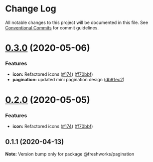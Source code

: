 # Change Log

All notable changes to this project will be documented in this file.
See [Conventional Commits](https://conventionalcommits.org) for commit guidelines.

# [0.3.0](https://github.com/freshdesk/nucleus/compare/@freshworks/pagination@0.1.1...@freshworks/pagination@0.3.0) (2020-05-06)


### Features

* **icon:** Refactored icons ([#174](https://github.com/freshdesk/nucleus/issues/174)) ([ff70bbf](https://github.com/freshdesk/nucleus/commit/ff70bbf9c26d7f4c22f7faa40d599e4257c45129))
* **pagination:** updated mini pagination design ([db91ec2](https://github.com/freshdesk/nucleus/commit/db91ec2154faad3f916010a0743ad2a2f5b9c8ee))





# [0.2.0](https://github.com/freshdesk/nucleus/compare/@freshworks/pagination@0.1.1...@freshworks/pagination@0.2.0) (2020-05-05)


### Features

* **icon:** Refactored icons ([#174](https://github.com/freshdesk/nucleus/issues/174)) ([ff70bbf](https://github.com/freshdesk/nucleus/commit/ff70bbf9c26d7f4c22f7faa40d599e4257c45129))





## 0.1.1 (2020-04-13)

**Note:** Version bump only for package @freshworks/pagination
